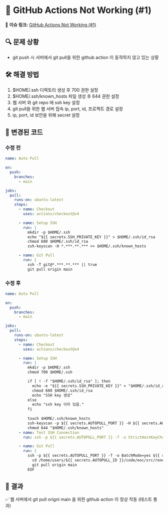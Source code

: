 # 🐛 GitHub Actions Not Working (#1)
📌 **이슈 링크:** [GitHub Actions Not Working (#1)](https://github.com/daewoungkim/sanga/issues/1)

## 🔍 문제 상황
- git push 시 서버에서 git pull을 위한 github action 이 동작하지 않고 있는 상황

## 🛠 해결 방법
1. $HOME/.ssh 디렉토리 생성 후 700 권한 설정
2. $HOME/.ssh/known_hosts 파일 생성 후 644 권한 설정
3. 웹 서버 와 git repo 에 ssh key 설정
4. git pull을 위한 웹 서버 접속 ip, port, id, 프로젝트 경로 설정
5. ip, port, id 보안을 위해 secret 설정

## 📝 변경된 코드

### 수정 전
```yml
name: Auto Pull

on:
  push:
    branches:
      - main

jobs:
  pull:
    runs-on: ubuntu-latest
    steps:
      - name: Checkout
        uses: actions/checkout@v4

      - name: Setup SSH
        run: |
          mkdir -p $HOME/.ssh
          echo "${{ secrets.SSH_PRIVATE_KEY }}" > $HOME/.ssh/id_rsa
          chmod 600 $HOME/.ssh/id_rsa
          ssh-keyscan -H *.***.**.*** >> $HOME/.ssh/known_hosts

      - name: Git Pull
        run: |
          ssh -T git@*.***.**.*** || true
          git pull origin main
```


### 수정 후
```yml
name: Auto Pull

on:
  push:
    branches:
      - main

jobs:
  pull:
    runs-on: ubuntu-latest
    steps:
      - name: Checkout
        uses: actions/checkout@v4

      - name: Setup SSH
        run: |
          mkdir -p $HOME/.ssh
          chmod 700 $HOME/.ssh

          if [ ! -f "$HOME/.ssh/id_rsa" ]; then
            echo -e "${{ secrets.SSH_PRIVATE_KEY }}" > "$HOME/.ssh/id_rsa"
            chmod 600 $HOME/.ssh/id_rsa
            echo "SSH key 생성"
          else
            echo "ssh key 이미 있음."
          fi
          
          touch $HOME/.ssh/known_hosts
          ssh-keyscan -p ${{ secrets.AUTOPULL_PORT }} -H ${{ secrets.AUTOPULL_IP }} >> $HOME/.ssh/known_hosts
          chmod 644 "$HOME/.ssh/known_hosts"
      - name: Test SSH Connection
        run: ssh -p ${{ secrets.AUTOPULL_PORT }} -T -o StrictHostKeyChecking=no -o UserKnownHostsFile=$HOME/.ssh/known_hosts ${{ secrets.AUTOPULL_ID }}@${{ secrets.AUTOPULL_IP }} || true

      - name: Git Pull
        run: |
          ssh -p ${{ secrets.AUTOPULL_PORT }} -T -o BatchMode=yes ${{ secrets.AUTOPULL_ID }}@${{ secrets.AUTOPULL_IP }} << 'EOF'
            cd /home/users/${{ secrets.AUTOPULL_ID }}/code/eoc/src/renew_sanga || exit 1
            git pull origin main
          EOF
```

## 🚀 결과
✅ 웹 서버에서 git pull origni main 을 위한 github action 이 정상 작동 (테스트 통과)  
